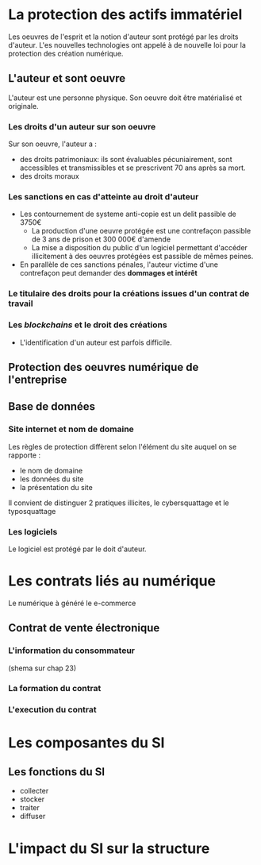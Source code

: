 # La protection des actifs immatériel

Les oeuvres de l'esprit et la notion d'auteur sont protégé par les droits d'auteur.
L'es nouvelles technologies ont appelé à de nouvelle loi pour la protection des création numérique.

## L'auteur et sont oeuvre

L'auteur est une personne physique.
Son oeuvre doit être matérialisé et originale.

### Les droits d'un auteur sur son oeuvre

Sur son oeuvre, l'auteur a :
- des droits patrimoniaux: ils sont évaluables pécuniairement, sont accessibles et transmissibles et se prescrivent 70 ans après sa mort.
- des droits moraux

### Les sanctions en cas d'atteinte au droit d'auteur

- Les contournement de systeme anti-copie est un delit passible de 3750€
	- La production d'une oeuvre protégée est une contrefaçon passible de 3 ans de prison et 300 000€ d'amende
	- La mise a disposition du public d'un logiciel permettant d'accéder illicitement à des oeuvres protégées est passible de mêmes peines.
- En parallèle de ces sanctions pénales, l'auteur victime d'une contrefaçon peut demander des **dommages et intérêt** 

### Le titulaire des droits pour la créations issues d'un contrat de travail


### Les *blockchains* et le droit des créations 

- L'identification d'un auteur est parfois difficile. 


## Protection des oeuvres numérique de l'entreprise
## Base de données


### Site internet et nom de domaine

Les règles de protection diffèrent selon l'élément du site auquel on se rapporte :
- le nom de domaine
- les données du site
- la présentation du site

Il convient de distinguer 2 pratiques illicites, le cybersquattage et le typosquattage

### Les logiciels
Le logiciel est protégé par le doit d'auteur.



# Les contrats liés au numérique

Le numérique à généré le e-commerce

## Contrat de vente électronique

### L'information du consommateur

(shema sur chap 23)

### La formation du contrat


### L'execution du contrat


# Les composantes du SI


## Les fonctions du SI

- collecter
- stocker
- traiter
- diffuser


# L'impact du SI sur la structure

